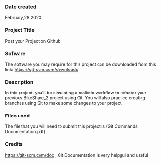 

### Date created
February,28 2023

### Project Title
Post your Project on Github

### Sofware
The software you may require for this project can be downloaded from this link: https://git-scm.com/downloads

### Description
In this project, you'll be simulating a realistic workflow to refactor your previous BikeShare_2 project using Git. You will also practice creating branches using Git to make some changes to your project.

### Files used
The file that you will need to submit this project is (Git Commands Documentation.pdf)

### Credits
https://git-scm.com/doc , Git Documentation is very helpgul and useful

